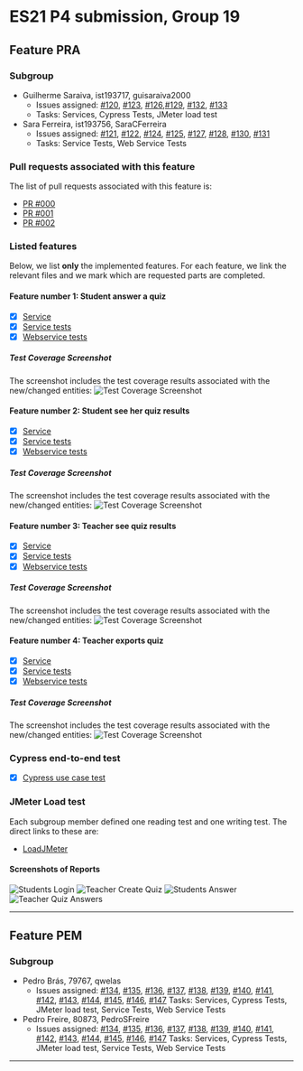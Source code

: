 # ES21 P4 submission, Group 19

## Feature PRA

### Subgroup

 - Guilherme Saraiva, ist193717, guisaraiva2000
   + Issues assigned: [#120](https://github.com/tecnico-softeng/es21-g19/issues/120), [#123](https://github.com/tecnico-softeng/es21-g19/issues/123), [#126](https://github.com/tecnico-softeng/es21-g19/issues/126),[#129](https://github.com/tecnico-softeng/es21-g19/issues/129), [#132](https://github.com/tecnico-softeng/es21-g19/issues/132), [#133](https://github.com/tecnico-softeng/es21-g19/issues/133)
   + Tasks: Services, Cypress Tests, JMeter load test
 - Sara Ferreira, ist193756, SaraCFerreira
   + Issues assigned: [#121](https://github.com/tecnico-softeng/es21-g19/issues/121), [#122](https://github.com/tecnico-softeng/es21-g19/issues/122), [#124](https://github.com/tecnico-softeng/es21-g19/issues/124), [#125](https://github.com/tecnico-softeng/es21-g19/issues/125), [#127](https://github.com/tecnico-softeng/es21-g19/issues/127), [#128](https://github.com/tecnico-softeng/es21-g19/issues/128), [#130](https://github.com/tecnico-softeng/es21-g19/issues/130), [#131](https://github.com/tecnico-softeng/es21-g19/issues/131)
   + Tasks: Service Tests, Web Service Tests

### Pull requests associated with this feature

The list of pull requests associated with this feature is:

 - [PR #000](https://github.com)
 - [PR #001](https://github.com)
 - [PR #002](https://github.com)


### Listed features

Below, we list **only** the implemented features. For each feature, we link the relevant files and we mark which are requested parts are completed.

#### Feature number 1: Student answer a quiz

 - [x] [Service](https://github.com/tecnico-softeng/es21-g19/commit/ce89063365690ae68aebcd91654b71a833feb78c)
 - [x] [Service tests](https://github.com/tecnico-softeng/es21-g19/commit/bded3c9666eb670c60993a54f5d1351b0938a827)
 - [x] [Webservice tests](https://github.com/tecnico-softeng/es21-g19/commit/727dd0c5eead8703654075a2804a34f1d49b2575)

##### Test Coverage Screenshot

The screenshot includes the test coverage results associated with the new/changed entities:
![Test Coverage Screenshot](https://cdn.discordapp.com/attachments/817081421336150052/842730287787278376/Imagem3.png)

#### Feature number 2: Student see her quiz results

 - [x] [Service](https://github.com/tecnico-softeng/es21-g19/commit/ce89063365690ae68aebcd91654b71a833feb78c)
 - [x] [Service tests](https://github.com/tecnico-softeng/es21-g19/commit/326b811650f0aeeca0d3a89c93c221aad1e04f00)
 - [x] [Webservice tests](https://github.com/tecnico-softeng/es21-g19/commit/9300687a89b3785b3fadfbda5959eaa8baadfe3e)

##### Test Coverage Screenshot

The screenshot includes the test coverage results associated with the new/changed entities:
![Test Coverage Screenshot](https://cdn.discordapp.com/attachments/817081421336150052/842730287787278376/Imagem3.png)

#### Feature number 3: Teacher see quiz results

 - [x] [Service](https://github.com/tecnico-softeng/es21-g19/commit/ce89063365690ae68aebcd91654b71a833feb78c)
 - [x] [Service tests](https://github.com/tecnico-softeng/es21-g19/commit/da47e8715a1b3630c3ab05fffe569ae3140e0938)
 - [x] [Webservice tests](https://github.com/tecnico-softeng/es21-g19/commit/03ff4c0fecdee684a3357595d0e9a0faf8c75b8a)

##### Test Coverage Screenshot

The screenshot includes the test coverage results associated with the new/changed entities:
![Test Coverage Screenshot](https://cdn.discordapp.com/attachments/817081421336150052/842730287787278376/Imagem3.png)

#### Feature number 4: Teacher exports quiz

 - [x] [Service](https://github.com/tecnico-softeng/es21-g19/commit/5d295e0056eb4f8377dd955ee9b57ba4b42fbc58)
 - [x] [Service tests](https://github.com/tecnico-softeng/es21-g19/commit/bd85f7b23d8664571a6d7b28ad6b08a8d1922955)
 - [x] [Webservice tests](https://github.com/tecnico-softeng/es21-g19/commit/ef3158b73d5cdd902f675e34b79a4f068bd1cf34)

##### Test Coverage Screenshot

The screenshot includes the test coverage results associated with the new/changed entities:
![Test Coverage Screenshot](https://cdn.discordapp.com/attachments/817081421336150052/842726489887211521/Captura_de_ecra_2021-05-14_122854.png)


### Cypress end-to-end test

- [x] [Cypress use case test](https://github.com/tecnico-softeng/es21-g19/commit/e3edc40bde79c7900f82e0621ab64bc909c1e0f3)


### JMeter Load test

Each subgroup member defined one reading test and one writing test. The direct links to these are:

- [LoadJMeter](https://github.com/tecnico-softeng/es21-g19/commit/46990fe2baf3f5688376f9fe55953e6bbe5c7d56)


#### Screenshots of Reports

![Students Login](https://media.discordapp.net/attachments/817081421336150052/842723746141700096/Captura_de_ecra_2021-05-13_211205.png)
![Teacher Create Quiz](https://cdn.discordapp.com/attachments/817081421336150050/842432597161803776/Captura_de_ecra_2021-05-13_170429.png)
![Students Answer](https://cdn.discordapp.com/attachments/817081421336150050/842432597161803776/Captura_de_ecra_2021-05-13_170429.png)
![Teacher Quiz Answers](https://cdn.discordapp.com/attachments/817081421336150050/842432584871968788/Captura_de_ecra_2021-05-13_170540.png)



---

## Feature PEM

### Subgroup

 - Pedro Brás, 79767, qwelas
   + Issues assigned: [#134](https://github.com/tecnico-softeng/es21-g19/issues/134), [#135](https://github.com/tecnico-softeng/es21-g19/issues/135), [#136](https://github.com/tecnico-softeng/es21-g19/issues/136), [#137](https://github.com/tecnico-softeng/es21-g19/issues/137), [#138](https://github.com/tecnico-softeng/es21-g19/issues/138), [#139](https://github.com/tecnico-softeng/es21-g19/issues/139), [#140](https://github.com/tecnico-softeng/es21-g19/issues/140), [#141](https://github.com/tecnico-softeng/es21-g19/issues/141), [#142](https://github.com/tecnico-softeng/es21-g19/issues/142), [#143](https://github.com/tecnico-softeng/es21-g19/issues/143), [#144](https://github.com/tecnico-softeng/es21-g19/issues/144), [#145](https://github.com/tecnico-softeng/es21-g19/issues/145), [#146](https://github.com/tecnico-softeng/es21-g19/issues/146), [#147](https://github.com/tecnico-softeng/es21-g19/issues/147)
   Tasks: Services, Cypress Tests, JMeter load test, Service Tests, Web Service Tests
 - Pedro Freire, 80873, PedroSFreire
   + Issues assigned: [#134](https://github.com/tecnico-softeng/es21-g19/issues/134), [#135](https://github.com/tecnico-softeng/es21-g19/issues/135), [#136](https://github.com/tecnico-softeng/es21-g19/issues/136), [#137](https://github.com/tecnico-softeng/es21-g19/issues/137), [#138](https://github.com/tecnico-softeng/es21-g19/issues/138), [#139](https://github.com/tecnico-softeng/es21-g19/issues/139), [#140](https://github.com/tecnico-softeng/es21-g19/issues/140), [#141](https://github.com/tecnico-softeng/es21-g19/issues/141), [#142](https://github.com/tecnico-softeng/es21-g19/issues/142), [#143](https://github.com/tecnico-softeng/es21-g19/issues/143), [#144](https://github.com/tecnico-softeng/es21-g19/issues/144), [#145](https://github.com/tecnico-softeng/es21-g19/issues/145), [#146](https://github.com/tecnico-softeng/es21-g19/issues/146), [#147](https://github.com/tecnico-softeng/es21-g19/issues/147)
   Tasks: Services, Cypress Tests, JMeter load test, Service Tests, Web Service Tests


---
